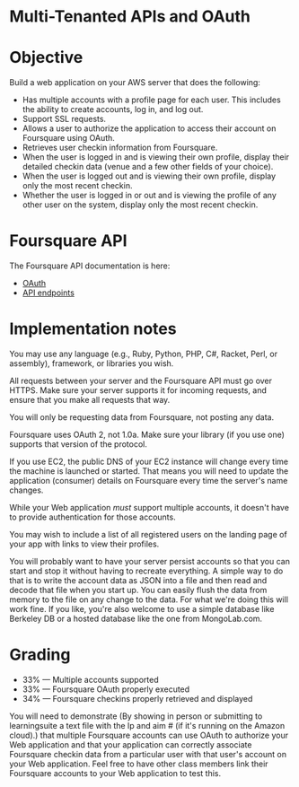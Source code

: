 # Multi-Tenanted APIs and OAuth

# Objective

Build a web application on your AWS server that does the following:

- Has multiple accounts with a profile page for each user. This includes the ability to create accounts, log in, and log out.
- Support SSL requests.
- Allows a user to authorize the application to access their account on Foursquare using OAuth.
- Retrieves user checkin information from Foursquare.
- When the user is logged in and is viewing their own profile, display their detailed checkin data (venue and a few other fields of your choice).
- When the user is logged out and is viewing their own profile, display only the most recent checkin.
- Whether the user is logged in or out and is viewing the profile of any other user on the system, display only the most recent checkin.

# Foursquare API

The Foursquare API documentation is here:
- [OAuth](https://developer.foursquare.com/overview/auth)
- [API endpoints](https://developer.foursquare.com/docs/)

# Implementation notes

You may use any language (e.g., Ruby, Python, PHP, C#, Racket, Perl, or assembly), framework, or libraries you wish. 

All requests between your server and the Foursquare API must go over HTTPS. Make sure your server supports it for incoming requests, and ensure that you make all requests that way.

You will only be requesting data from Foursquare, not posting any data.

Foursquare uses OAuth 2, not 1.0a. Make sure your library (if you use one) supports that version of the protocol.

If you use EC2, the public DNS of your EC2 instance will change every time the machine is launched or started. That means you will need to update the application (consumer) details on Foursquare every time the server's name changes.

While your Web application _must_ support multiple accounts, it doesn't have to provide authentication for those accounts. 

You may wish to include a list of all registered users on the landing page of your app with links to view their profiles.

You will probably want to have your server persist accounts so that you can start and stop it without having to recreate everything. A simple way to do that is to write the account data as JSON into a file and then read and decode that file when you start up. You can easily flush the data from memory to the file on any change to the data. For what we're doing this will work fine. If you like, you're also welcome to use a simple database like Berkeley DB or a hosted database like the one from MongoLab.com. 

# Grading
- 33% &mdash; Multiple accounts supported
- 33% &mdash; Foursquare OAuth properly executed
- 34% &mdash; Foursquare checkins properly retrieved and displayed

You will need to demonstrate (By showing in person or submitting to learningsuite a text file with the Ip and aim # (if it's running on the Amazon cloud).) that multiple Foursquare accounts can use OAuth to authorize your Web application and that your application can correctly associate Foursquare checkin data from a particular user with that user's account on your Web application. Feel free to have other class members link their Foursquare accounts to your Web application to test this. 

